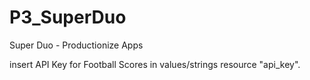 # P3_SuperDuo
Super Duo - Productionize Apps

insert API Key for Football Scores in values/strings resource "api_key". 
